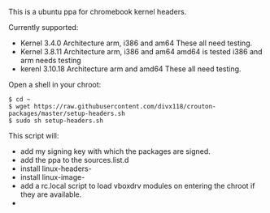 This is a ubuntu ppa for chromebook kernel headers.

Currently supported:
 * Kernel 3.4.0 Architecture arm, i386 and am64 These all need testing.
 * Kernel 3.8.11 Architecture arm, i386 and am64 amd64 is tested i386 and arm needs testing
 * kerenl 3.10.18 Architecture arm and amd64 These all need testing.

Open a shell in your chroot:

```
$ cd ~
$ wget https://raw.githubusercontent.com/divx118/crouton-packages/master/setup-headers.sh
$ sudo sh setup-headers.sh
```

This script will: 
 * add my signing key with which the packages are signed.
 * add the ppa to the sources.list.d
 * install linux-headers-
 * install linux-image-
 * add a rc.local script to load vboxdrv modules on entering the chroot if they are available.
 * 
 
